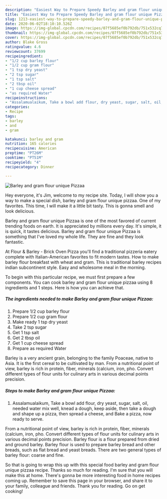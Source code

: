 ```yaml
---
description: "Easiest Way to Prepare Speedy Barley and gram flour unique Pizzaa"
title: "Easiest Way to Prepare Speedy Barley and gram flour unique Pizzaa"
slug: 1213-easiest-way-to-prepare-speedy-barley-and-gram-flour-unique-pizzaa
date: 2020-06-02T18:10:10.526Z
image: https://img-global.cpcdn.com/recipes/07f5685ef0b792db/751x532cq70/barley-and-gram-flour-unique-pizzaa-recipe-main-photo.jpg
thumbnail: https://img-global.cpcdn.com/recipes/07f5685ef0b792db/751x532cq70/barley-and-gram-flour-unique-pizzaa-recipe-main-photo.jpg
cover: https://img-global.cpcdn.com/recipes/07f5685ef0b792db/751x532cq70/barley-and-gram-flour-unique-pizzaa-recipe-main-photo.jpg
author: Blake Gross
ratingvalue: 4.6
reviewcount: 37699
recipeingredient:
- "1/2 cup barley flour"
- "1/2 cup gram flour"
- "1 tsp dry yeast"
- "2 tsp sugar"
- "1 tsp salt"
- "2 tbsp oil"
- "1 cup cheese spread"
- "as required Water"
recipeinstructions:
- "Assalamualaikum, Take a bowl add flour, dry yeast, sugar, salt, oil, needed water mix well, knead a dough, keep aside, then take a dough and shape up a pizza, then spread a cheese, and Bake a pizza, now ready to serve."
categories:
- Recipe
tags:
- barley
- and
- gram

katakunci: barley and gram 
nutrition: 165 calories
recipecuisine: American
preptime: "PT26M"
cooktime: "PT51M"
recipeyield: "4"
recipecategory: Dinner

---
```



![Barley and gram flour unique Pizzaa](https://img-global.cpcdn.com/recipes/07f5685ef0b792db/751x532cq70/barley-and-gram-flour-unique-pizzaa-recipe-main-photo.jpg)

Hey everyone, it's Jim, welcome to my recipe site. Today, I will show you a way to make a special dish, barley and gram flour unique pizzaa. One of my favorites. This time, I will make it a little bit tasty. This is gonna smell and look delicious.

Barley and gram flour unique Pizzaa is one of the most favored of current trending foods on earth. It is appreciated by millions every day. It's simple, it is quick, it tastes delicious. Barley and gram flour unique Pizzaa is something that I've loved my whole life. They are fine and they look fantastic.

At Flour &amp; Barley - Brick Oven Pizza you&#39;ll find a traditional pizzeria eatery complete with Italian-American favorites to fit modern tastes. How to make barley flour breakfast with wheat and gram. This is traditional barley recipes indian subcontinent style. Easy and wholesome meal in the morning.


To begin with this particular recipe, we must first prepare a few components. You can cook barley and gram flour unique pizzaa using 8 ingredients and 1 steps. Here is how you can achieve that.

<!--inarticleads1-->

##### The ingredients needed to make Barley and gram flour unique Pizzaa:

1. Prepare 1/2 cup barley flour
1. Prepare 1/2 cup gram flour
1. Make ready 1 tsp dry yeast
1. Take 2 tsp sugar
1. Get 1 tsp salt
1. Get 2 tbsp oil
1. Get 1 cup cheese spread
1. Prepare as required Water


Barley is a very ancient grain, belonging to the family Poaceae, native to Asia. It is the first cereal to be cultivated by man. From a nutritional point of view, barley is rich in protein, fiber, minerals (calcium, iron, pho. Convert different types of flour units for culinary arts in various decimal points precision. 

<!--inarticleads2-->

##### Steps to make Barley and gram flour unique Pizzaa:

1. Assalamualaikum, Take a bowl add flour, dry yeast, sugar, salt, oil, needed water mix well, knead a dough, keep aside, then take a dough and shape up a pizza, then spread a cheese, and Bake a pizza, now ready to serve.


From a nutritional point of view, barley is rich in protein, fiber, minerals (calcium, iron, pho. Convert different types of flour units for culinary arts in various decimal points precision. Barley flour is a flour prepared from dried and ground barley. Barley flour is used to prepare barley bread and other breads, such as flat bread and yeast breads. There are two general types of barley flour: coarse and fine. 

So that is going to wrap this up with this special food barley and gram flour unique pizzaa recipe. Thanks so much for reading. I'm sure that you will make this at home. There's gonna be more interesting food in home recipes coming up. Remember to save this page in your browser, and share it to your family, colleague and friends. Thank you for reading. Go on get cooking!
